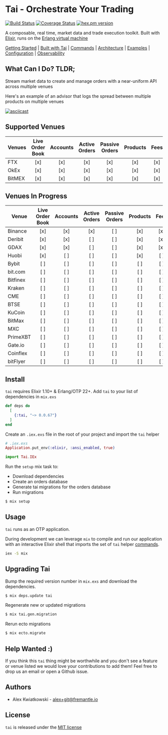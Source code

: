 # Tai - Orchestrate Your Trading

[![Build Status](https://github.com/fremantle-industries/tai/workflows/test/badge.svg?branch=main)](https://github.com/fremantle-industries/tai/actions?query=workflow%3Atest)
[![Coverage Status](https://coveralls.io/repos/github/fremantle-industries/tai/badge.svg?branch=main)](https://coveralls.io/github/fremantle-industries/tai?branch=main)
[![hex.pm version](https://img.shields.io/hexpm/v/tai.svg?style=flat)](https://hex.pm/packages/tai)

A composable, real time, market data and trade execution toolkit. Built with [Elixir](https://elixir-lang.org/), runs on the [Erlang virtual machine](http://erlang.org/faq/implementations.html)

[Getting Started](./docs/GETTING_STARTED.md) | [Built with Tai](./docs/BUILT_WITH_TAI.md) | [Commands](./docs/COMMANDS.md) | [Architecture](./docs/ARCHITECTURE.md) | [Examples](./apps/examples) | [Configuration](./docs/CONFIGURATION.md) | [Observability](./docs/OBSERVABILITY.md)

## What Can I Do? TLDR;

Stream market data to create and manage orders with a near-uniform API across multiple venues

Here's an example of an advisor that logs the spread between multiple products on multiple venues

[![asciicast](https://asciinema.org/a/259561.svg)](https://asciinema.org/a/259561)

## Supported Venues

| Venues | Live Order Book | Accounts | Active Orders | Passive Orders | Products | Fees |
| ------ | :-------------: | :------: | :-----------: | :------------: | :------: | :--: |
| FTX    |       [x]       |   [x]    |      [x]      |      [x]       |   [x]    | [x]  |
| OkEx   |       [x]       |   [x]    |      [x]      |      [x]       |   [x]    | [x]  |
| BitMEX |       [x]       |   [x]    |      [x]      |      [x]       |   [x]    | [x]  |

## Venues In Progress

| Venue    | Live Order Book | Accounts | Active Orders | Passive Orders | Products | Fees |
| -------- | :-------------: | :------: | :-----------: | :------------: | :------: | :--: |
| Binance  |       [x]       |   [x]    |      [x]      |      [ ]       |   [x]    | [x]  |
| Deribit  |       [x]       |   [x]    |      [ ]      |      [ ]       |   [x]    | [x]  |
| GDAX     |       [x]       |   [x]    |      [ ]      |      [ ]       |   [x]    | [x]  |
| Huobi    |       [x]       |   [ ]    |      [ ]      |      [ ]       |   [x]    | [ ]  |
| Bybit    |       [ ]       |   [ ]    |      [ ]      |      [ ]       |   [ ]    | [ ]  |
| bit.com  |       [ ]       |   [ ]    |      [ ]      |      [ ]       |   [ ]    | [ ]  |
| Bitfinex |       [ ]       |   [ ]    |      [ ]      |      [ ]       |   [ ]    | [ ]  |
| Kraken   |       [ ]       |   [ ]    |      [ ]      |      [ ]       |   [ ]    | [ ]  |
| CME      |       [ ]       |   [ ]    |      [ ]      |      [ ]       |   [ ]    | [ ]  |
| BTSE     |       [ ]       |   [ ]    |      [ ]      |      [ ]       |   [ ]    | [ ]  |
| KuCoin   |       [ ]       |   [ ]    |      [ ]      |      [ ]       |   [ ]    | [ ]  |
| BitMax   |       [ ]       |   [ ]    |      [ ]      |      [ ]       |   [ ]    | [ ]  |
| MXC      |       [ ]       |   [ ]    |      [ ]      |      [ ]       |   [ ]    | [ ]  |
| PrimeXBT |       [ ]       |   [ ]    |      [ ]      |      [ ]       |   [ ]    | [ ]  |
| Gate.io  |       [ ]       |   [ ]    |      [ ]      |      [ ]       |   [ ]    | [ ]  |
| Coinflex |       [ ]       |   [ ]    |      [ ]      |      [ ]       |   [ ]    | [ ]  |
| bitFlyer |       [ ]       |   [ ]    |      [ ]      |      [ ]       |   [ ]    | [ ]  |

## Install

`tai` requires Elixir 1.10+ & Erlang/OTP 22+. Add `tai` to your list of dependencies in `mix.exs`

```elixir
def deps do
  [
    {:tai, "~> 0.0.67"}
  ]
end
```

Create an `.iex.exs` file in the root of your project and import the `tai` helper

```elixir
# .iex.exs
Application.put_env(:elixir, :ansi_enabled, true)

import Tai.IEx
```

Run the `setup` mix task to:

* Download dependencies
* Create an orders database
* Generate tai migrations for the orders database
* Run migrations

```bash
$ mix setup
```

## Usage

`tai` runs as an OTP application.

During development we can leverage `mix` to compile and run our application with an
interactive Elixir shell that imports the set of `tai` helper [commands](./docs/COMMANDS.md).

```bash
iex -S mix
```

## Upgrading Tai

Bump the required version number in `mix.exs` and download the dependencies.

```bash
$ mix deps.update tai
```

Regenerate new or updated migrations

```bash
$ mix tai.gen.migration
```

Rerun ecto migrations

```bash
$ mix ecto.migrate
```

## Help Wanted :)

If you think this `tai` thing might be worthwhile and you don't see a feature
or venue listed we would love your contributions to add them! Feel free to
drop us an email or open a Github issue.

## Authors

- Alex Kwiatkowski - alex+git@fremantle.io

## License

`tai` is released under the [MIT license](./LICENSE.md)
